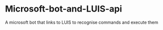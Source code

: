 # Microsoft-bot-and-LUIS-api
A microsoft bot that links to LUIS to recognise commands and execute them 

